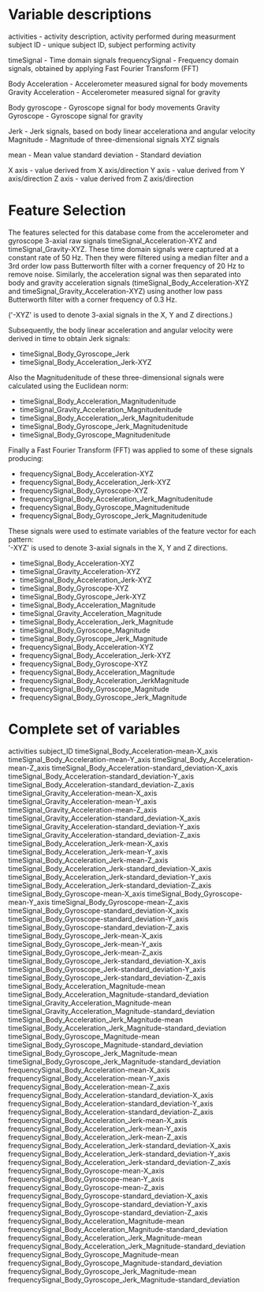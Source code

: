Variable descriptions
=====================

activities	-	activity description, activity performed during measurment
subject ID	-	unique subject ID, subject performing activity

timeSignal	-	Time domain signals
frequencySignal	-	Frequency domain signals, obtained by applying Fast Fourier Transform (FFT)

Body Acceleration	-	Accelerometer measured signal for body movements
Gravity Acceleration - 	Accelerometer measured signal for gravity

Body gyroscope 	-	Gyroscope signal for body movements
Gravity Gyroscope	-	Gyroscope signal for gravity


Jerk	-	Jerk signals, based on body linear accelerationa and angular velocity
Magnitude	-	Magnitude of three-dimensional signals XYZ signals

mean	-	Mean value
standard deviation	-	Standard deviation

X axis	-	value derived from X axis/direction
Y axis	-	value derived from Y axis/direction
Z axis	-	value derived from Z axis/direction


Feature Selection 
=================

The features selected for this database come from the accelerometer and gyroscope 3-axial raw signals timeSignal_Acceleration-XYZ and timeSignal_Gravity-XYZ. These time domain signals were captured at a constant rate of 50 Hz. Then they were filtered using a median filter and a 3rd order low pass Butterworth filter with a corner frequency of 20 Hz to remove noise. Similarly, the acceleration signal was then separated into body and gravity acceleration signals (timeSignal_Body_Acceleration-XYZ and timeSignal_Gravity_Acceleration-XYZ) using another low pass Butterworth filter with a corner frequency of 0.3 Hz. 

('-XYZ' is used to denote 3-axial signals in the X, Y and Z directions.)

Subsequently, the body linear acceleration and angular velocity were derived in time to obtain Jerk signals:
- timeSignal_Body_Gyroscope_Jerk
- timeSignal_Body_Acceleration_Jerk-XYZ

Also the Magnitudenitude of these three-dimensional signals were calculated using the Euclidean norm:
- timeSignal_Body_Acceleration_Magnitudenitude
- timeSignal_Gravity_Acceleration_Magnitudenitude
- timeSignal_Body_Acceleration_Jerk_Magnitudenitude
- timeSignal_Body_Gyroscope_Jerk_Magnitudenitude
- timeSignal_Body_Gyroscope_Magnitudenitude

Finally a Fast Fourier Transform (FFT) was applied to some of these signals producing:
- frequencySignal_Body_Acceleration-XYZ
- frequencySignal_Body_Acceleration_Jerk-XYZ
- frequencySignal_Body_Gyroscope-XYZ
- frequencySignal_Body_Acceleration_Jerk_Magnitudenitude
- frequencySignal_Body_Gyroscope_Magnitudenitude
- frequencySignal_Body_Gyroscope_Jerk_Magnitudenitude

These signals were used to estimate variables of the feature vector for each pattern:  
'-XYZ' is used to denote 3-axial signals in the X, Y and Z directions.

- timeSignal_Body_Acceleration-XYZ
- timeSignal_Gravity_Acceleration-XYZ
- timeSignal_Body_Acceleration_Jerk-XYZ
- timeSignal_Body_Gyroscope-XYZ
- timeSignal_Body_Gyroscope_Jerk-XYZ
- timeSignal_Body_Acceleration_Magnitude
- timeSignal_Gravity_Acceleration_Magnitude 
- timeSignal_Body_Acceleration_Jerk_Magnitude
- timeSignal_Body_Gyroscope_Magnitude
- timeSignal_Body_Gyroscope_Jerk_Magnitude
- frequencySignal_Body_Acceleration-XYZ
- frequencySignal_Body_Acceleration_Jerk-XYZ
- frequencySignal_Body_Gyroscope-XYZ
- frequencySignal_Body_Acceleration_Magnitude
- frequencySignal_Body_Acceleration_JerkMagnitude
- frequencySignal_Body_Gyroscope_Magnitude
- frequencySignal_Body_Gyroscope_Jerk_Magnitude



Complete set of variables
==========================

activities
subject_ID
timeSignal_Body_Acceleration-mean-X_axis
timeSignal_Body_Acceleration-mean-Y_axis
timeSignal_Body_Acceleration-mean-Z_axis
timeSignal_Body_Acceleration-standard_deviation-X_axis
timeSignal_Body_Acceleration-standard_deviation-Y_axis
timeSignal_Body_Acceleration-standard_deviation-Z_axis
timeSignal_Gravity_Acceleration-mean-X_axis
timeSignal_Gravity_Acceleration-mean-Y_axis
timeSignal_Gravity_Acceleration-mean-Z_axis
timeSignal_Gravity_Acceleration-standard_deviation-X_axis
timeSignal_Gravity_Acceleration-standard_deviation-Y_axis
timeSignal_Gravity_Acceleration-standard_deviation-Z_axis
timeSignal_Body_Acceleration_Jerk-mean-X_axis
timeSignal_Body_Acceleration_Jerk-mean-Y_axis
timeSignal_Body_Acceleration_Jerk-mean-Z_axis
timeSignal_Body_Acceleration_Jerk-standard_deviation-X_axis
timeSignal_Body_Acceleration_Jerk-standard_deviation-Y_axis
timeSignal_Body_Acceleration_Jerk-standard_deviation-Z_axis
timeSignal_Body_Gyroscope-mean-X_axis
timeSignal_Body_Gyroscope-mean-Y_axis
timeSignal_Body_Gyroscope-mean-Z_axis
timeSignal_Body_Gyroscope-standard_deviation-X_axis
timeSignal_Body_Gyroscope-standard_deviation-Y_axis
timeSignal_Body_Gyroscope-standard_deviation-Z_axis
timeSignal_Body_Gyroscope_Jerk-mean-X_axis
timeSignal_Body_Gyroscope_Jerk-mean-Y_axis
timeSignal_Body_Gyroscope_Jerk-mean-Z_axis
timeSignal_Body_Gyroscope_Jerk-standard_deviation-X_axis
timeSignal_Body_Gyroscope_Jerk-standard_deviation-Y_axis
timeSignal_Body_Gyroscope_Jerk-standard_deviation-Z_axis
timeSignal_Body_Acceleration_Magnitude-mean
timeSignal_Body_Acceleration_Magnitude-standard_deviation
timeSignal_Gravity_Acceleration_Magnitude-mean
timeSignal_Gravity_Acceleration_Magnitude-standard_deviation
timeSignal_Body_Acceleration_Jerk_Magnitude-mean
timeSignal_Body_Acceleration_Jerk_Magnitude-standard_deviation
timeSignal_Body_Gyroscope_Magnitude-mean
timeSignal_Body_Gyroscope_Magnitude-standard_deviation
timeSignal_Body_Gyroscope_Jerk_Magnitude-mean
timeSignal_Body_Gyroscope_Jerk_Magnitude-standard_deviation
frequencySignal_Body_Acceleration-mean-X_axis
frequencySignal_Body_Acceleration-mean-Y_axis
frequencySignal_Body_Acceleration-mean-Z_axis
frequencySignal_Body_Acceleration-standard_deviation-X_axis
frequencySignal_Body_Acceleration-standard_deviation-Y_axis
frequencySignal_Body_Acceleration-standard_deviation-Z_axis
frequencySignal_Body_Acceleration_Jerk-mean-X_axis
frequencySignal_Body_Acceleration_Jerk-mean-Y_axis
frequencySignal_Body_Acceleration_Jerk-mean-Z_axis
frequencySignal_Body_Acceleration_Jerk-standard_deviation-X_axis
frequencySignal_Body_Acceleration_Jerk-standard_deviation-Y_axis
frequencySignal_Body_Acceleration_Jerk-standard_deviation-Z_axis
frequencySignal_Body_Gyroscope-mean-X_axis
frequencySignal_Body_Gyroscope-mean-Y_axis
frequencySignal_Body_Gyroscope-mean-Z_axis
frequencySignal_Body_Gyroscope-standard_deviation-X_axis
frequencySignal_Body_Gyroscope-standard_deviation-Y_axis
frequencySignal_Body_Gyroscope-standard_deviation-Z_axis
frequencySignal_Body_Acceleration_Magnitude-mean
frequencySignal_Body_Acceleration_Magnitude-standard_deviation
frequencySignal_Body_Acceleration_Jerk_Magnitude-mean
frequencySignal_Body_Acceleration_Jerk_Magnitude-standard_deviation
frequencySignal_Body_Gyroscope_Magnitude-mean
frequencySignal_Body_Gyroscope_Magnitude-standard_deviation
frequencySignal_Body_Gyroscope_Jerk_Magnitude-mean
frequencySignal_Body_Gyroscope_Jerk_Magnitude-standard_deviation
